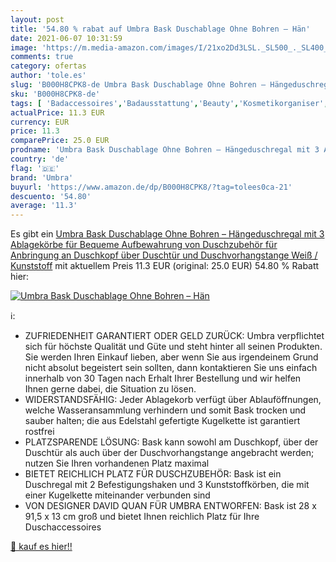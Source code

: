 ```yaml
---
layout: post
title: '54.80 % rabat auf Umbra Bask Duschablage Ohne Bohren – Hän'
date: 2021-06-07 10:31:59
image: 'https://m.media-amazon.com/images/I/21xo2Dd3LSL._SL500_._SL400_.jpg'
comments: true
category: ofertas
author: 'tole.es'
slug: 'B000H8CPK8-de Umbra Bask Duschablage Ohne Bohren – Hängeduschregal mit 3...'
sku: 'B000H8CPK8-de'
tags: [ 'Badaccessoires','Badausstattung','Beauty','Kosmetikorganiser','Kulturbeutel & Schminkkoffer','Küche, Haushalt & Wohnen','Zubehör','umbra', ]
actualPrice: 11.3 EUR
currency: EUR
price: 11.3
comparePrice: 25.0 EUR
prodname: 'Umbra Bask Duschablage Ohne Bohren – Hängeduschregal mit 3 Ablagekörbe für Bequeme Aufbewahrung von Duschzubehör  für Anbringung an Duschkopf  über Duschtür und Duschvorhangstange  Weiß / Kunststoff'
country: 'de'
flag: '🇩🇪'
brand: 'Umbra'
buyurl: 'https://www.amazon.de/dp/B000H8CPK8/?tag=tolees0ca-21'
descuento: '54.80'
average: '11.3'
---
```


Es gibt ein [Umbra Bask Duschablage Ohne Bohren – Hängeduschregal mit 3 Ablagekörbe für Bequeme Aufbewahrung von Duschzubehör  für Anbringung an Duschkopf  über Duschtür und Duschvorhangstange  Weiß / Kunststoff](https://www.amazon.de/dp/B000H8CPK8/?tag=tolees0ca-21) mit aktuellem Preis 11.3 EUR (original: 25.0 EUR) 54.80 % Rabatt hier:

[![Umbra Bask Duschablage Ohne Bohren – Hän](https://m.media-amazon.com/images/I/21xo2Dd3LSL._SL500_._SL400_.jpg)](https://www.amazon.de/dp/B000H8CPK8/?tag=tolees0ca-21)

ℹ️:

- ZUFRIEDENHEIT GARANTIERT ODER GELD ZURÜCK: Umbra verpflichtet sich für höchste Qualität und Güte und steht hinter all seinen Produkten. Sie werden Ihren Einkauf lieben, aber wenn Sie aus irgendeinem Grund nicht absolut begeistert sein sollten, dann kontaktieren Sie uns einfach innerhalb von 30 Tagen nach Erhalt Ihrer Bestellung und wir helfen Ihnen gerne dabei, die Situation zu lösen.
- WIDERSTANDSFÄHIG: Jeder Ablagekorb verfügt über Ablauföffnungen, welche Wasseransammlung verhindern und somit Bask trocken und sauber halten; die aus Edelstahl gefertigte Kugelkette ist garantiert rostfrei
- PLATZSPARENDE LÖSUNG: Bask kann sowohl am Duschkopf, über der Duschtür als auch über der Duschvorhangstange angebracht werden; nutzen Sie Ihren vorhandenen Platz maximal
- BIETET REICHLICH PLATZ FÜR DUSCHZUBEHÖR: Bask ist ein Duschregal mit 2 Befestigungshaken und 3 Kunststoffkörben, die mit einer Kugelkette miteinander verbunden sind
- VON DESIGNER DAVID QUAN FÜR UMBRA ENTWORFEN: Bask ist 28 x 91,5 x 13 cm groß und bietet Ihnen reichlich Platz für Ihre Duschaccessoires

[🛒 kauf es hier!!](https://www.amazon.de/dp/B000H8CPK8/?tag=tolees0ca-21)
